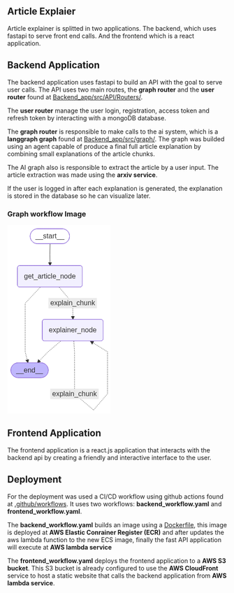 
Article Explaier
--
Article explainer is splitted in two applications.
The backend, which uses fastapi to serve front end calls. And the frontend which is a react application.

Backend Application
--

The backend application uses fastapi to build an API with the goal to serve user calls. The API uses two main routes, the <b>graph router</b> and the <b>user router</b> found at [Backend_app/src/API/Routers/](https://github.com/c-azb/ArticleExplainer_cicd_AWS/tree/main/Backend_app/src/API/Routers).

The <b>user router</b> manage the user login, registration, access token and refresh token by interacting with a mongoDB database.

The <b>graph router</b> is responsible to make calls to the ai system, which is a <b>langgraph graph</b> found at [Backend_app/src/graph/](https://github.com/c-azb/ArticleExplainer_cicd_AWS/tree/main/Backend_app/src/graph). The graph was builded using an agent capable of produce a final full article explanation by combining small explanations of the article chunks.

The AI graph also is responsible to extract the article by a
user input. The 
article extraction was made using the <b>arxiv service</b>.

If the user is logged in after each explanation is generated, the explanation is stored in the database so he can visualize later.

<h3>Graph workflow Image </h3>

![](graph_diagram.png)

Frontend Application
--

The frontend application is a react.js application that interacts with the backend api by creating a friendly and interactive interface to the user.

Deployment
--

For the deployment was used a CI/CD workflow using github actions found at [.github/workflows](https://github.com/c-azb/ArticleExplainer_cicd_AWS/tree/main/.github/workflows). It uses two workflows: <b>backend_workflow.yaml</b> and <b>frontend_workflow.yaml</b>. 

The <b>backend_workflow.yaml</b> builds an image using a [Dockerfile](https://github.com/c-azb/ArticleExplainer_cicd_AWS/blob/main/Backend_app/Dockerfile), this image is deployed at <b>AWS Elastic Conrainer Register (ECR)</b> and after updates the aws lambda function to the new ECS image, finally the fast API application will execute at <b>AWS lambda service</b> 

The <b>frontend_workflow.yaml</b> deploys the frontend application to a <b>AWS S3 bucket</b>. This S3 bucket is already configured to use the <b>AWS CloudFront</b> service to host a static website that calls the backend application from <b>AWS lambda service</b>.

